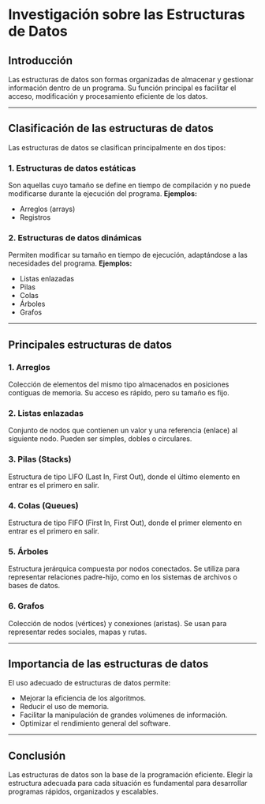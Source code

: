 
# **Investigación sobre las Estructuras de Datos**

## **Introducción**
Las estructuras de datos son formas organizadas de almacenar y gestionar información dentro de un programa. Su función principal es facilitar el acceso, modificación y procesamiento eficiente de los datos.

---

## **Clasificación de las estructuras de datos**
Las estructuras de datos se clasifican principalmente en dos tipos:

### **1. Estructuras de datos estáticas**
Son aquellas cuyo tamaño se define en tiempo de compilación y no puede modificarse durante la ejecución del programa.
**Ejemplos:**
- Arreglos (arrays)
- Registros

### **2. Estructuras de datos dinámicas**
Permiten modificar su tamaño en tiempo de ejecución, adaptándose a las necesidades del programa.
**Ejemplos:**
- Listas enlazadas
- Pilas
- Colas
- Árboles
- Grafos

---

## **Principales estructuras de datos**

### **1. Arreglos**
Colección de elementos del mismo tipo almacenados en posiciones contiguas de memoria. Su acceso es rápido, pero su tamaño es fijo.

### **2. Listas enlazadas**
Conjunto de nodos que contienen un valor y una referencia (enlace) al siguiente nodo. Pueden ser simples, dobles o circulares.

### **3. Pilas (Stacks)**
Estructura de tipo LIFO (Last In, First Out), donde el último elemento en entrar es el primero en salir.

### **4. Colas (Queues)**
Estructura de tipo FIFO (First In, First Out), donde el primer elemento en entrar es el primero en salir.

### **5. Árboles**
Estructura jerárquica compuesta por nodos conectados. Se utiliza para representar relaciones padre-hijo, como en los sistemas de archivos o bases de datos.

### **6. Grafos**
Colección de nodos (vértices) y conexiones (aristas). Se usan para representar redes sociales, mapas y rutas.

---

## **Importancia de las estructuras de datos**
El uso adecuado de estructuras de datos permite:
- Mejorar la eficiencia de los algoritmos.
- Reducir el uso de memoria.
- Facilitar la manipulación de grandes volúmenes de información.
- Optimizar el rendimiento general del software.

---

## **Conclusión**
Las estructuras de datos son la base de la programación eficiente. Elegir la estructura adecuada para cada situación es fundamental para desarrollar programas rápidos, organizados y escalables.